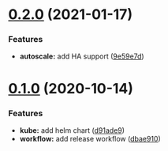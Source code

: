# [0.2.0](https://github.com/bsord/tiles-client/compare/0.1.0...0.2.0) (2021-01-17)


### Features

* **autoscale:** add HA support ([9e59e7d](https://github.com/bsord/tiles-client/commit/9e59e7de961af78500776ec3396b9f7a2e94e181))



# [0.1.0](https://github.com/bsord/tiles-client/compare/d91ade9025700cb258e00dfd3eba256fa0b7435f...0.1.0) (2020-10-14)


### Features

* **kube:** add helm chart ([d91ade9](https://github.com/bsord/tiles-client/commit/d91ade9025700cb258e00dfd3eba256fa0b7435f))
* **workflow:** add release workflow ([dbae910](https://github.com/bsord/tiles-client/commit/dbae910b43623c4773cc11bb4efbbd11afc01423))



